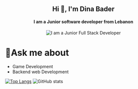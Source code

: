<div align="center">
  <h2>Hi 👋, I'm Dina Bader </h2>
  <h4>I am a Junior software developer from Lebanon</h4>
  <img src="https://www.graphicpear.com/wp-content/uploads/2016/11/1-VuRMGPKL5vgl_22OhhnbiQ.gif" alt="I am a Junior Full Stack Developer">
</div>

 <h1>💬Ask me about</h1>
 <ul>
<li>
Game Development 
 </li>
 <li>
 Backend web Development 
 </li>
 </ul>


[![Top Langs](https://github-readme-stats.vercel.app/api/top-langs/?username=DinaBader)](https://github.com/anuraghazra/github-readme-stats)
![GitHub stats](https://github-readme-stats.vercel.app/api?username=DinaBader&show_icons=true)
